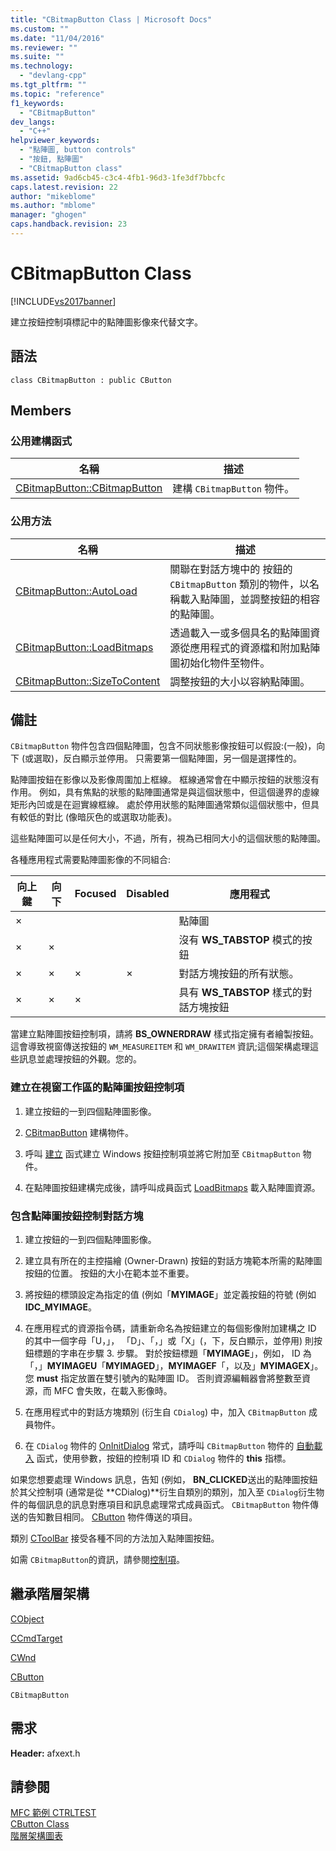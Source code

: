 ```yaml
---
title: "CBitmapButton Class | Microsoft Docs"
ms.custom: ""
ms.date: "11/04/2016"
ms.reviewer: ""
ms.suite: ""
ms.technology: 
  - "devlang-cpp"
ms.tgt_pltfrm: ""
ms.topic: "reference"
f1_keywords: 
  - "CBitmapButton"
dev_langs: 
  - "C++"
helpviewer_keywords: 
  - "點陣圖, button controls"
  - "按鈕, 點陣圖"
  - "CBitmapButton class"
ms.assetid: 9ad6cb45-c3c4-4fb1-96d3-1fe3df7bbcfc
caps.latest.revision: 22
author: "mikeblome"
ms.author: "mblome"
manager: "ghogen"
caps.handback.revision: 23
---
```

# CBitmapButton Class
[!INCLUDE[vs2017banner](../../assembler/inline/includes/vs2017banner.md)]

建立按鈕控制項標記中的點陣圖影像來代替文字。  
  
## 語法  
  
```  
class CBitmapButton : public CButton  
```  
  
## Members  
  
### 公用建構函式  
  
|名稱|描述|  
|--------|--------|  
|[CBitmapButton::CBitmapButton](../Topic/CBitmapButton::CBitmapButton.md)|建構 `CBitmapButton` 物件。|  
  
### 公用方法  
  
|名稱|描述|  
|--------|--------|  
|[CBitmapButton::AutoLoad](../Topic/CBitmapButton::AutoLoad.md)|關聯在對話方塊中的  按鈕的 `CBitmapButton` 類別的物件，以名稱載入點陣圖，並調整按鈕的相容的點陣圖。|  
|[CBitmapButton::LoadBitmaps](../Topic/CBitmapButton::LoadBitmaps.md)|透過載入一或多個具名的點陣圖資源從應用程式的資源檔和附加點陣圖初始化物件至物件。|  
|[CBitmapButton::SizeToContent](../Topic/CBitmapButton::SizeToContent.md)|調整按鈕的大小以容納點陣圖。|  
  
## 備註  
 `CBitmapButton` 物件包含四個點陣圖，包含不同狀態影像按鈕可以假設:\(一般\)，向下 \(或選取\)，反白顯示並停用。  只需要第一個點陣圖，另一個是選擇性的。  
  
 點陣圖按鈕在影像以及影像周圍加上框線。  框線通常會在中顯示按鈕的狀態沒有作用。  例如，具有焦點的狀態的點陣圖通常是與這個狀態中，但這個邊界的虛線矩形內凹或是在迴實線框線。  處於停用狀態的點陣圖通常類似這個狀態中，但具有較低的對比 \(像暗灰色的或選取功能表\)。  
  
 這些點陣圖可以是任何大小，不過，所有，視為已相同大小的這個狀態的點陣圖。  
  
 各種應用程式需要點陣圖影像的不同組合:  
  
|向上鍵|向下|Focused|Disabled|應用程式|  
|---------|--------|-------------|--------------|----------|  
|×||||點陣圖|  
|×|×|||沒有 **WS\_TABSTOP** 模式的按鈕|  
|×|×|×|×|對話方塊按鈕的所有狀態。|  
|×|×|×||具有 **WS\_TABSTOP** 樣式的對話方塊按鈕|  
  
 當建立點陣圖按鈕控制項，請將 **BS\_OWNERDRAW** 樣式指定擁有者繪製按鈕。  這會導致視窗傳送按鈕的 `WM_MEASUREITEM` 和 `WM_DRAWITEM` 資訊;這個架構處理這些訊息並處理按鈕的外觀。您的。  
  
### 建立在視窗工作區的點陣圖按鈕控制項  
  
1.  建立按鈕的一到四個點陣圖影像。  
  
2.  [CBitmapButton](../Topic/CBitmapButton::CBitmapButton.md) 建構物件。  
  
3.  呼叫 [建立](../Topic/CButton::Create.md) 函式建立 Windows 按鈕控制項並將它附加至 `CBitmapButton` 物件。  
  
4.  在點陣圖按鈕建構完成後，請呼叫成員函式 [LoadBitmaps](../Topic/CBitmapButton::LoadBitmaps.md) 載入點陣圖資源。  
  
### 包含點陣圖按鈕控制對話方塊  
  
1.  建立按鈕的一到四個點陣圖影像。  
  
2.  建立具有所在的主控描繪 \(Owner\-Drawn\) 按鈕的對話方塊範本所需的點陣圖按鈕的位置。  按鈕的大小在範本並不重要。  
  
3.  將按鈕的標頭設定為指定的值 \(例如「**MYIMAGE**」並定義按鈕的符號 \(例如 **IDC\_MYIMAGE**。  
  
4.  在應用程式的資源指令碼，請重新命名為按鈕建立的每個影像附加建構之 ID 的其中一個字母「U，」， 「D」、「，」或「X」\(，下，反白顯示，並停用\) 則按鈕標題的字串在步驟 3. 步驟。  對於按鈕標題「**MYIMAGE**」，例如， ID 為「，」**MYIMAGEU**「**MYIMAGED**」，**MYIMAGEF**「，以及」**MYIMAGEX**」。您 **must** 指定放置在雙引號內的點陣圖 ID。  否則資源編輯器會將整數至資源，而 MFC 會失敗，在載入影像時。  
  
5.  在應用程式中的對話方塊類別 \(衍生自 `CDialog`\) 中，加入 `CBitmapButton` 成員物件。  
  
6.  在 `CDialog` 物件的 [OnInitDialog](../Topic/CDialog::OnInitDialog.md) 常式，請呼叫 `CBitmapButton` 物件的 [自動載入](../Topic/CBitmapButton::AutoLoad.md) 函式，使用參數，按鈕的控制項 ID 和 `CDialog` 物件的 **this** 指標。  
  
 如果您想要處理 Windows 訊息，告知 \(例如， **BN\_CLICKED**送出的點陣圖按鈕於其父控制項 \(通常是從 **CDialog\)**衍生自類別的類別，加入至 `CDialog`衍生物件的每個訊息的訊息對應項目和訊息處理常式成員函式。  `CBitmapButton` 物件傳送的告知數目相同。 [CButton](../../mfc/reference/cbutton-class.md) 物件傳送的項目。  
  
 類別 [CToolBar](../../mfc/reference/ctoolbar-class.md) 接受各種不同的方法加入點陣圖按鈕。  
  
 如需 `CBitmapButton`的資訊，請參閱[控制項](../../mfc/controls-mfc.md)。  
  
## 繼承階層架構  
 [CObject](../../mfc/reference/cobject-class.md)  
  
 [CCmdTarget](../../mfc/reference/ccmdtarget-class.md)  
  
 [CWnd](../../mfc/reference/cwnd-class.md)  
  
 [CButton](../../mfc/reference/cbutton-class.md)  
  
 `CBitmapButton`  
  
## 需求  
 **Header:** afxext.h  
  
## 請參閱  
 [MFC 範例 CTRLTEST](../../top/visual-cpp-samples.md)   
 [CButton Class](../../mfc/reference/cbutton-class.md)   
 [階層架構圖表](../../mfc/hierarchy-chart.md)